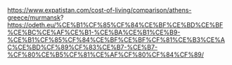 https://www.expatistan.com/cost-of-living/comparison/athens-greece/murmansk?
https://odeth.eu/%CE%B1%CF%85%CF%84%CE%BF%CE%BD%CE%BF%CE%BC%CE%AF%CE%B1-%CE%BA%CE%B1%CE%B9-%CE%B1%CF%85%CF%84%CE%BF%CE%BF%CF%81%CE%B3%CE%AC%CE%BD%CF%89%CF%83%CE%B7-%CE%B7-%CF%80%CE%B5%CF%81%CE%AF%CF%80%CF%84%CF%89/
